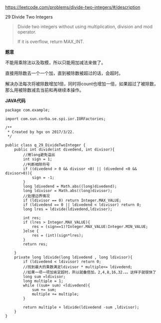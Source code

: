 https://leetcode.com/problems/divide-two-integers/#/description

29 Divide Two Integers

> Divide two integers without using multiplication, division and mod operator.
> 
> If it is overflow, return MAX_INT.

**题意**

不能用乘除法以及取模，所以只能用加减法来做了。

直接用除数去一个一个加，直到被除数被超过的话，会超时。

解决办法每次将被除数增加1倍，同时将count也增加一倍，如果超过了被除数，那么用被除数减去当前和再继续本操作。

**JAVA代码**


```
package com.example;

import com.sun.corba.se.spi.ior.IORFactories;

/**
 * Created by hgx on 2017/3/22.
 */

public class q_29_DivideTwoInteger {
    public int divide(int divedend, int divisor){
        //用long避免溢出
        int sign = 1;
        //判断相除符号
        if ((divedend > 0 && divisor <0) || (divedend <0 && divisor>0)){
            sign = -1;
        }
        long ldivedend = Math.abs((long)divedend);
        long ldivisor = Math.abs((long)divisor);
        //处理边界情况
        if (ldivisor == 0) return Integer.MAX_VALUE;
        if (ldivedend == 0 || ldivedend < ldivisor) return 0;
        long lres = ldivide(ldivedend,ldivisor);

        int res;
        if (lres > Integer.MAX_VALUE){
            res = (sign==1)?Integer.MAX_VALUE:Integer.MIN_VALUE;
        }else {
            res = (int)(sign*lres);
        }
        return res;

    }
    private long ldivide(long ldivedend , long ldivisor){
        if (ldivedend < ldivisor) return 0;
        //找到最大的乘数满足ldivisor * multiple<= ldivedend;
        //如果一项一项加肯定超时，所以就叠倍加，2,4,8,16,32.。。这样子就很快了
        long sum =ldivisor;
        long multiple = 1;
        while ((sum+ sum) <ldivedend){
            sum += sum;
            multiple += multiple;
        }

        return multiple + ldivide(ldivedend -sum ,ldivisor);
    }
}

```
